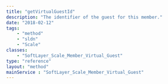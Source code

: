 ```yaml
---
title: "getVirtualGuestId"
description: "The identifier of the guest for this member."
date: "2018-02-12"
tags:
    - "method"
    - "sldn"
    - "Scale"
classes:
    - "SoftLayer_Scale_Member_Virtual_Guest"
type: "reference"
layout: "method"
mainService : "SoftLayer_Scale_Member_Virtual_Guest"
---
```


